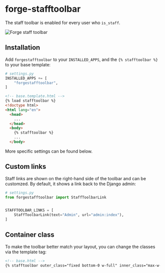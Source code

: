 # forge-stafftoolbar

The staff toolbar is enabled for every user who `is_staff`.

![Forge staff toolbar](https://user-images.githubusercontent.com/649496/213781915-a2094f54-99b8-4a05-a36e-dee107405229.png)

## Installation

Add `forgestafftoolbar` to your `INSTALLED_APPS`,
and the `{% stafftoolbar %}` to your base template:

```python
# settings.py
INSTALLED_APPS += [
    "forgestafftoolbar",
]
```

```html
<!-- base.template.html -->
{% load stafftoolbar %}
<!doctype html>
<html lang="en">
  <head>
    ...
  </head>
  <body>
    {% stafftoolbar %}
    ...
  </body>
```

More specific settings can be found below.


## Custom links

Staff links are shown on the right-hand side of the toolbar and can be customzed.
By default, it shows a link back to the Django admin:

```python
# settings.py
from forgestafftoolbar import StaffToolbarLink


STAFFTOOLBAR_LINKS = [
    StaffToolbarLink(text="Admin", url="admin:index"),
]
```

## Container class

To make the toolbar better match your layout,
you can change the classes via the template tag:

```html
<!-- base.html -->
{% stafftoolbar outer_class="fixed bottom-0 w-full" inner_class="max-w-4xl mx-auto" %}
```
